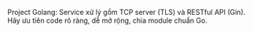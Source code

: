 <!-- Use this file to provide workspace-specific custom instructions to Copilot. For more details, visit https://code.visualstudio.com/docs/copilot/copilot-customization#_use-a-githubcopilotinstructionsmd-file -->

Project Golang: Service xử lý gồm TCP server (TLS) và RESTful API (Gin). Hãy ưu tiên code rõ ràng, dễ mở rộng, chia module chuẩn Go.

